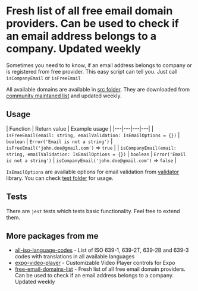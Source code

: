 # Fresh list of all free email domain providers. Can be used to check if an email address belongs to a company. Updated weekly

Sometimes you need to to know, if an email address belongs to company or is registered from free provider. This easy script can tell you. Just call `isCompanyEmail` or `isFreeEmail`

All available domains are available in [src folder](https://github.com/ihmpavel/free-email-domains-list/tree/master/src). They are downloaded from [community maintaned list](https://gist.github.com/okutbay/5b4974b70673dfdcc21c517632c1f984) and updated weekly.

## Usage
| Function | Return value | Example usage |
|---|---|---|---|
| `isFreeEmail(email: string, emailValidation: IsEmailOptions = {})` | `boolean` &#124; `Error('Email is not a string')` | `isFreeEmail('john.doe@gmail.com')` => `true` |
| `isCompanyEmail(email: string, emailValidation: IsEmailOptions = {})` | `boolean` &#124; `Error('Email is not a string')` | `isCompanyEmail('john.doe@gmail.com')` => `false` |

`IsEmailOptions` are available options for email validation from [validator](https://www.npmjs.com/package/validator) library. You can check [test folder](https://github.com/ihmpavel/free-email-domains-list/tree/master/src) for usage.


## Tests
There are `jest` tests which tests basic functionality. Feel free to extend them.

## More packages from me
- [all-iso-language-codes](https://github.com/ihmpavel/all-iso-language-codes) - List of ISO 639-1, 639-2T, 639-2B and 639-3 codes with translations in all available languages
- [expo-video-player](https://github.com/ihmpavel/expo-video-player) - Customizable Video Player controls for Expo
- [free-email-domains-list](https://github.com/ihmpavel/expo-video-player) - Fresh list of all free email domain providers. Can be used to check if an email address belongs to a company. Updated weekly

